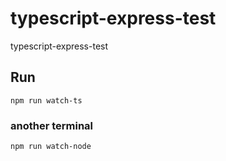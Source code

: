 # typescript-express-test
typescript-express-test

## Run
```
npm run watch-ts
```

### another terminal 
```
npm run watch-node
```